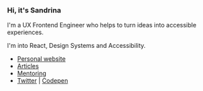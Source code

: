 ### Hi, it's Sandrina

I'm a UX Frontend Engineer who helps to turn ideas into accessible experiences.

I'm into React, Design Systems and Accessibility.

- [Personal website](https://www.sandrina-p.net/)
- [Articles](https://www.sandrina-p.net/writing/)
- [Mentoring](https://mentorcruise.com/mentor/SandrinaPereira/)
- [Twitter](https://twitter.com/a_sandrina_p) | [Codepen](https://codepen.io/sandrina-p)
